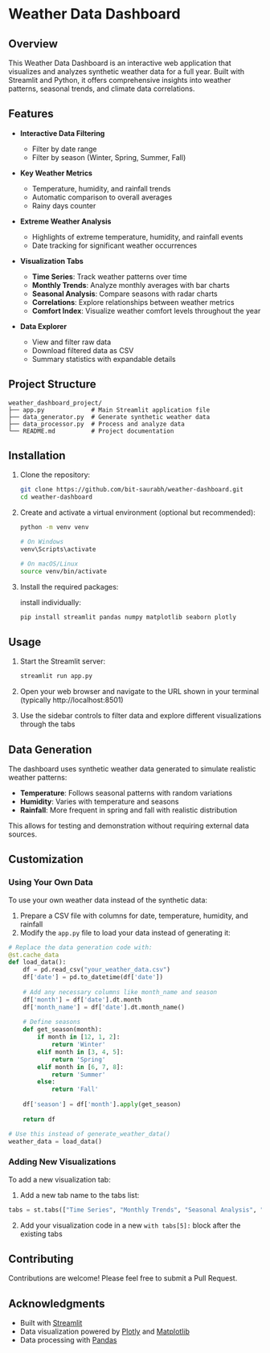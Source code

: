 # Weather Data Dashboard

## Overview

This Weather Data Dashboard is an interactive web application that visualizes and analyzes synthetic weather data for a full year. Built with Streamlit and Python, it offers comprehensive insights into weather patterns, seasonal trends, and climate data correlations.

## Features

- **Interactive Data Filtering**
  - Filter by date range
  - Filter by season (Winter, Spring, Summer, Fall)
  
- **Key Weather Metrics**
  - Temperature, humidity, and rainfall trends
  - Automatic comparison to overall averages
  - Rainy days counter
  
- **Extreme Weather Analysis**
  - Highlights of extreme temperature, humidity, and rainfall events
  - Date tracking for significant weather occurrences
  
- **Visualization Tabs**
  - **Time Series**: Track weather patterns over time
  - **Monthly Trends**: Analyze monthly averages with bar charts
  - **Seasonal Analysis**: Compare seasons with radar charts
  - **Correlations**: Explore relationships between weather metrics
  - **Comfort Index**: Visualize weather comfort levels throughout the year
  
- **Data Explorer**
  - View and filter raw data
  - Download filtered data as CSV
  - Summary statistics with expandable details

## Project Structure

```
weather_dashboard_project/
├── app.py             # Main Streamlit application file
├── data_generator.py  # Generate synthetic weather data
├── data_processor.py  # Process and analyze data
└── README.md          # Project documentation
```

## Installation

1. Clone the repository:
   ```bash
   git clone https://github.com/bit-saurabh/weather-dashboard.git
   cd weather-dashboard
   ```

2. Create and activate a virtual environment (optional but recommended):
   ```bash
   python -m venv venv
   
   # On Windows
   venv\Scripts\activate
   
   # On macOS/Linux
   source venv/bin/activate
   ```

3. Install the required packages:
   
    install individually:
   ```bash
   pip install streamlit pandas numpy matplotlib seaborn plotly
   ```

## Usage

1. Start the Streamlit server:
   ```bash
   streamlit run app.py
   ```

2. Open your web browser and navigate to the URL shown in your terminal (typically http://localhost:8501)

3. Use the sidebar controls to filter data and explore different visualizations through the tabs

## Data Generation

The dashboard uses synthetic weather data generated to simulate realistic weather patterns:

- **Temperature**: Follows seasonal patterns with random variations
- **Humidity**: Varies with temperature and seasons
- **Rainfall**: More frequent in spring and fall with realistic distribution

This allows for testing and demonstration without requiring external data sources.

## Customization

### Using Your Own Data

To use your own weather data instead of the synthetic data:

1. Prepare a CSV file with columns for date, temperature, humidity, and rainfall
2. Modify the `app.py` file to load your data instead of generating it:

```python
# Replace the data generation code with:
@st.cache_data
def load_data():
    df = pd.read_csv("your_weather_data.csv")
    df['date'] = pd.to_datetime(df['date'])
    
    # Add any necessary columns like month_name and season
    df['month'] = df['date'].dt.month
    df['month_name'] = df['date'].dt.month_name()
    
    # Define seasons
    def get_season(month):
        if month in [12, 1, 2]:
            return 'Winter'
        elif month in [3, 4, 5]:
            return 'Spring'
        elif month in [6, 7, 8]:
            return 'Summer'
        else:
            return 'Fall'
    
    df['season'] = df['month'].apply(get_season)
    
    return df

# Use this instead of generate_weather_data()
weather_data = load_data()
```

### Adding New Visualizations

To add a new visualization tab:

1. Add a new tab name to the tabs list:
```python
tabs = st.tabs(["Time Series", "Monthly Trends", "Seasonal Analysis", "Correlations", "Comfort Index", "Your New Tab"])
```

2. Add your visualization code in a new `with tabs[5]:` block after the existing tabs

## Contributing

Contributions are welcome! Please feel free to submit a Pull Request.

## Acknowledgments

- Built with [Streamlit](https://streamlit.io/)
- Data visualization powered by [Plotly](https://plotly.com/) and [Matplotlib](https://matplotlib.org/)
- Data processing with [Pandas](https://pandas.pydata.org/)
